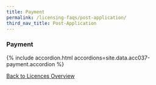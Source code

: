 ```yaml
---
title: Payment
permalink: /licensing-faqs/post-application/
third_nav_title: Post-Application
---
```


### Payment

{% include accordion.html accordions=site.data.acc037-payment.accordion %}

[Back to Licences Overview](/licences/)